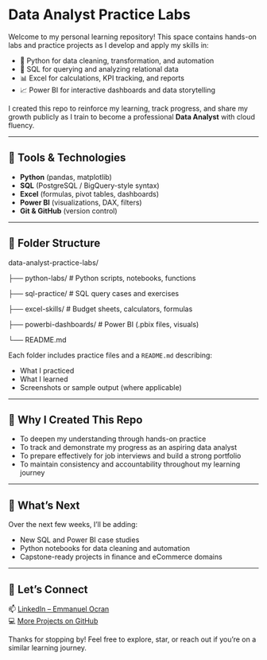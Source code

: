 # Data Analyst Practice Labs

Welcome to my personal learning repository!
This space contains hands-on labs and practice projects as I develop and apply my skills in:

- 🐍 Python for data cleaning, transformation, and automation  
- 🧮 SQL for querying and analyzing relational data  
- 📊 Excel for calculations, KPI tracking, and reports  
- 📈 Power BI for interactive dashboards and data storytelling  

I created this repo to reinforce my learning, track progress, and share my growth publicly as I train to become a professional **Data Analyst** with cloud fluency.

---

## 🔧 Tools & Technologies

- **Python** (pandas, matplotlib)
- **SQL** (PostgreSQL / BigQuery-style syntax)
- **Excel** (formulas, pivot tables, dashboards)
- **Power BI** (visualizations, DAX, filters)
- **Git & GitHub** (version control)

---

## 📂 Folder Structure

data-analyst-practice-labs/

├── python-labs/ # Python scripts, notebooks, functions

├── sql-practice/ # SQL query cases and exercises

├── excel-skills/ # Budget sheets, calculators, formulas

├── powerbi-dashboards/ # Power BI (.pbix files, visuals)

└── README.md


Each folder includes practice files and a `README.md` describing:
- What I practiced
- What I learned
- Screenshots or sample output (where applicable)

---

## 🧠 Why I Created This Repo

- To deepen my understanding through hands-on practice
- To track and demonstrate my progress as an aspiring data analyst
- To prepare effectively for job interviews and build a strong portfolio
- To maintain consistency and accountability throughout my learning journey

---

## 🚀 What’s Next

Over the next few weeks, I’ll be adding:
- New SQL and Power BI case studies
- Python notebooks for data cleaning and automation
- Capstone-ready projects in finance and eCommerce domains

---

## 🙌 Let’s Connect

📫 [LinkedIn – Emmanuel Ocran](https://www.linkedin.com/in/emmanuel-ocran)  
💻 [More Projects on GitHub](https://github.com/emmanuel-ocran)

Thanks for stopping by! Feel free to explore, star, or reach out if you’re on a similar learning journey.
